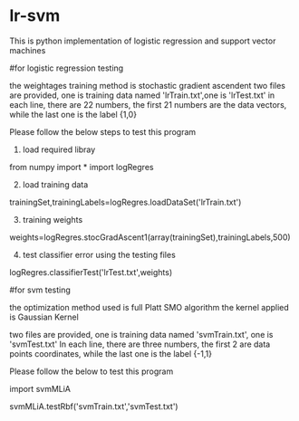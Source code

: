 # lr-svm
This is python implementation of logistic regression and support vector machines

#for logistic regression testing

the weightages training method is stochastic gradient ascendent
two files are provided, one is training data named 'lrTrain.txt',one is 'lrTest.txt'
in each line, there are 22 numbers, the first 21 numbers are the data vectors, while the last one is the label {1,0}

Please follow the below steps to test this program

1. load required libray

from numpy import *
import logRegres

2. load training data

trainingSet,trainingLabels=logRegres.loadDataSet('lrTrain.txt')

3. training weights

weights=logRegres.stocGradAscent1(array(trainingSet),trainingLabels,500)

4. test classifier error using the testing files

logRegres.classifierTest('lrTest.txt',weights)



#for svm testing

the optimization method used is full Platt SMO algorithm
the kernel applied is Gaussian Kernel

two files are provided, one is training data named 'svmTrain.txt', one is 'svmTest.txt'
In each line, there are three numbers, the first 2 are data points coordinates, while the last one is the label {-1,1}

Please follow the below to test this program

import svmMLiA

svmMLiA.testRbf('svmTrain.txt','svmTest.txt')
